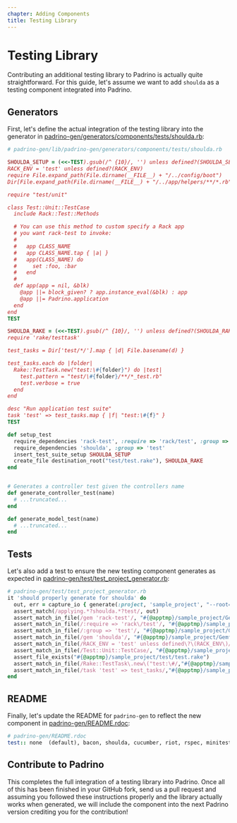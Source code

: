 ```yaml
---
chapter: Adding Components
title: Testing Library
---
```


# Testing Library

Contributing an additional testing library to Padrino is actually quite
straightforward. For this guide, let's assume we want to add `shoulda` as a
testing component integrated into Padrino.

## Generators

First, let's define the actual integration of the testing library into the
generator in
[padrino-gen/generators/components/tests/shoulda.rb](https://github.com/padrino/padrino-framework/blob/master/padrino-gen/lib/padrino-gen/generators/components/tests/shoulda.rb):

```ruby
# padrino-gen/lib/padrino-gen/generators/components/tests/shoulda.rb

SHOULDA_SETUP = (<<-TEST).gsub(/^ {10}/, '') unless defined?(SHOULDA_SETUP)
RACK_ENV = 'test' unless defined?(RACK_ENV)
require File.expand_path(File.dirname(__FILE__) + "/../config/boot")
Dir[File.expand_path(File.dirname(__FILE__) + "/../app/helpers/**/*.rb")].each(&method(:require))

require "test/unit"

class Test::Unit::TestCase
  include Rack::Test::Methods

  # You can use this method to custom specify a Rack app
  # you want rack-test to invoke:
  #
  #   app CLASS_NAME
  #   app CLASS_NAME.tap { |a| }
  #   app(CLASS_NAME) do
  #     set :foo, :bar
  #   end
  #
  def app(app = nil, &blk)
    @app ||= block_given? ? app.instance_eval(&blk) : app
    @app ||= Padrino.application
  end
end
TEST

SHOULDA_RAKE = (<<-TEST).gsub(/^ {10}/, '') unless defined?(SHOULDA_RAKE)
require 'rake/testtask'

test_tasks = Dir['test/*/'].map { |d| File.basename(d) }

test_tasks.each do |folder|
  Rake::TestTask.new("test:\#{folder}") do |test|
    test.pattern = "test/\#{folder}/**/*_test.rb"
    test.verbose = true
  end
end

desc "Run application test suite"
task 'test' => test_tasks.map { |f| "test:\#{f}" }
TEST

def setup_test
  require_dependencies 'rack-test', :require => 'rack/test', :group => 'test'
  require_dependencies 'shoulda', :group => 'test'
  insert_test_suite_setup SHOULDA_SETUP
  create_file destination_root("test/test.rake"), SHOULDA_RAKE
end


# Generates a controller test given the controllers name
def generate_controller_test(name)
  # ...truncated...
end

def generate_model_test(name)
  # ...truncated...
end
```

## Tests

Let's also add a test to ensure the new testing component generates as expected
in
[padrino-gen/test/test\_project\_generator.rb](https://github.com/padrino/padrino-framework/blob/master/padrino-gen/test/test_project_generator.rb#L580):

```ruby
# padrino-gen/test/test_project_generator.rb
it 'should properly generate for shoulda' do
  out, err = capture_io { generate(:project, 'sample_project', "--root=#{@apptmp}", '--test=shoulda', '--script=none') }
  assert_match(/applying.*?shoulda.*?test/, out)
  assert_match_in_file(/gem 'rack-test'/, "#{@apptmp}/sample_project/Gemfile")
  assert_match_in_file(/:require => 'rack\/test'/, "#{@apptmp}/sample_project/Gemfile")
  assert_match_in_file(/:group => 'test'/, "#{@apptmp}/sample_project/Gemfile")
  assert_match_in_file(/gem 'shoulda'/, "#{@apptmp}/sample_project/Gemfile")
  assert_match_in_file(/RACK_ENV = 'test' unless defined\?\(RACK_ENV\)/, "#{@apptmp}/sample_project/test/test_config.rb")
  assert_match_in_file(/Test::Unit::TestCase/, "#{@apptmp}/sample_project/test/test_config.rb")
  assert_file_exists("#{@apptmp}/sample_project/test/test.rake")
  assert_match_in_file(/Rake::TestTask\.new\("test:\#/,"#{@apptmp}/sample_project/test/test.rake")
  assert_match_in_file(/task 'test' => test_tasks/,"#{@apptmp}/sample_project/test/test.rake")
end
```

## README

Finally, let's update the README for `padrino-gen` to reflect the new component
in
[padrino-gen/README.rdoc](https://github.com/padrino/padrino-framework/blob/master/padrino-gen/README.rdoc):

```ruby
# padrino-gen/README.rdoc
test:: none  (default), bacon, shoulda, cucumber, riot, rspec, minitest, steak
```

## Contribute to Padrino

This completes the full integration of a testing library into Padrino. Once all
of this has been finished in your GitHub fork, send us a pull request and
assuming you followed these instructions properly and the library actually works
when generated, we will include the component into the next Padrino version
crediting you for the contribution!
